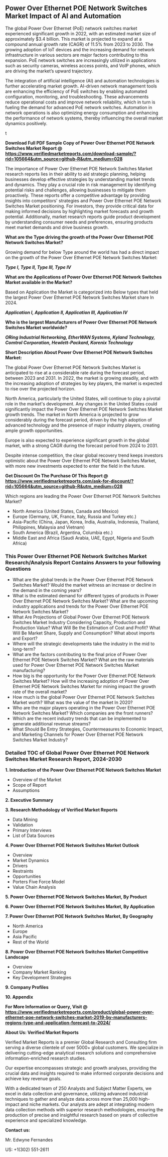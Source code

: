 <h2>Power Over Ethernet POE Network Switches Market Impact of AI and Automation</h2><p>The global Power Over Ethernet (PoE) network switches market experienced significant growth in 2022, with an estimated market size of approximately $3.4 billion. This market is projected to expand at a compound annual growth rate (CAGR) of 11.5% from 2023 to 2030. The growing adoption of IoT devices and the increasing demand for network infrastructure in various sectors are major factors contributing to this expansion. PoE network switches are increasingly utilized in applications such as security cameras, wireless access points, and VoIP phones, which are driving the market’s upward trajectory.</p><p>The integration of artificial intelligence (AI) and automation technologies is further accelerating market growth. AI-driven network management tools are enhancing the efficiency of PoE switches by enabling automated configuration, monitoring, and troubleshooting. These advancements reduce operational costs and improve network reliability, which in turn is fueling the demand for advanced PoE network switches. Automation in network operations is also optimizing energy consumption and enhancing the performance of network systems, thereby influencing the overall market dynamics positively.</p>t</p><p id="" class=""><strong>Download Full PDF Sample Copy of Power Over Ethernet POE Network Switches Market Report @ <a href="https://www.verifiedmarketreports.com/download-sample/?rid=105664&utm_source=github-R&utm_medium=028" target="_blank">https://www.verifiedmarketreports.com/download-sample/?rid=105664&utm_source=github-R&utm_medium=028</a></strong></p><p>The importance of&nbsp;Power Over Ethernet POE Network Switches Market research reports lies in their ability to aid strategic planning, helping businesses develop effective strategies by understanding market trends and dynamics. They play a crucial role in risk management by identifying potential risks and challenges, allowing businesses to mitigate them proactively. These reports offer a competitive advantage by providing insights into competitors' strategies and Power Over Ethernet POE Network Switches Market positioning. For investors, they provide critical data for making informed decisions by highlighting market forecasts and growth potential. Additionally, market research reports guide product development by understanding consumer needs and preferences, ensuring products meet market demands and drive business growth.</p><p><strong>What are the&nbsp;Type driving the growth of the Power Over Ethernet POE Network Switches Market?</strong></p><p id="" class="">Growing demand for below Type around the world has had a direct impact on the growth of the Power Over Ethernet POE Network Switches Market:</p><em><strong>Type I, Type II, Type III, Type IV</strong></em></p><strong>What are the&nbsp;Applications&nbsp;of Power Over Ethernet POE Network Switches Market available in the Market?</strong></p><p id="" class="">Based on Application the Market is categorized into Below types that held the largest Power Over Ethernet POE Network Switches Market share In 2024.</p><em><strong>Application I, Application II, Application III, Application IV</strong></em></p><strong>Who is the largest Manufacturers of Power Over Ethernet POE Network Switches Market worldwide?</strong></p><p><em><strong>ORing Industrial Networking, EtherWAN Systems, Kyland Technology, Comtrol Corporation, Hewlett-Packard, Korenix Technology</strong></em></p><p id="" class=""><strong>Short Description About Power Over Ethernet POE Network Switches Market:</strong></p><p>The global Power Over Ethernet POE Network Switches Market is anticipated to rise at a considerable rate during the forecast period, between 2023 and 2031. In 2022, the market is growing steadily, and with the increasing adoption of strategies by key players, the market is expected to rise over the projected horizon.</p><p>North America, particularly the United States, will continue to play a pivotal role in the market's development. Any changes in the United States could significantly impact the Power Over Ethernet POE Network Switches Market growth trends. The market in North America is projected to grow considerably during the forecast period, driven by the high adoption of advanced technology and the presence of major industry players, creating ample growth opportunities.</p><p>Europe is also expected to experience significant growth in the global market, with a strong CAGR during the forecast period from 2024 to 2031.</p><p>Despite intense competition, the clear global recovery trend keeps investors optimistic about the Power Over Ethernet POE Network Switches Market, with more new investments expected to enter the field in the future.</p><p id="" class=""><strong>Get Discount On The Purchase Of This Report @ <a href="https://www.verifiedmarketreports.com/ask-for-discount/?rid=105664&utm_source=github-R&utm_medium=028" target="_blank">https://www.verifiedmarketreports.com/ask-for-discount/?rid=105664&utm_source=github-R&utm_medium=028</a></strong></p>Which regions are leading the Power Over Ethernet POE Network Switches Market?</p><ul><li>North America (United States, Canada and Mexico)</li><li>Europe (Germany, UK, France, Italy, Russia and Turkey etc.)</li><li>Asia-Pacific (China, Japan, Korea, India, Australia, Indonesia, Thailand, Philippines, Malaysia and Vietnam)</li><li>South America (Brazil, Argentina, Columbia etc.)</li><li>Middle East and Africa (Saudi Arabia, UAE, Egypt, Nigeria and South Africa)</li></ul><h3 id="" class="">This Power Over Ethernet POE Network Switches Market Research/Analysis Report Contains Answers to your following Questions</h3><ul><li>What are the global trends in the Power Over Ethernet POE Network Switches Market? Would the market witness an increase or decline in the demand in the coming years?</li><li>What is the estimated demand for different types of products in Power Over Ethernet POE Network Switches Market? What are the upcoming industry applications and trends for the Power Over Ethernet POE Network Switches Market?</li><li>What Are Projections of Global Power Over Ethernet POE Network Switches Market Industry Considering Capacity, Production and Production Value? What Will Be the Estimation of Cost and Profit? What Will Be Market Share, Supply and Consumption? What about imports and Export?</li><li>Where will the strategic developments take the industry in the mid to long-term?</li><li>What are the factors contributing to the final price of Power Over Ethernet POE Network Switches Market? What are the raw materials used for Power Over Ethernet POE Network Switches Market manufacturing?</li><li>How big is the opportunity for the Power Over Ethernet POE Network Switches Market? How will the increasing adoption of Power Over Ethernet POE Network Switches Market for mining impact the growth rate of the overall market?</li><li>How much is the global Power Over Ethernet POE Network Switches Market worth? What was the value of the market In 2020?</li><li>Who are the major players operating in the Power Over Ethernet POE Network Switches Market? Which companies are the front runners?</li><li>Which are the recent industry trends that can be implemented to generate additional revenue streams?</li><li>What Should Be Entry Strategies, Countermeasures to Economic Impact, and Marketing Channels for Power Over Ethernet POE Network Switches Market Industry?</li></ul><h3 id="" class="">Detailed TOC of Global Power Over Ethernet POE Network Switches Market Research Report, 2024-2030</h3><p id="" class=""><strong>1. Introduction of the Power Over Ethernet POE Network Switches Market</strong></p><ul><li>Overview of the Market</li><li>Scope of Report</li><li>Assumptions</li></ul><p id="" class=""><strong>2. Executive Summary</strong></p><p id="" class=""><strong>3. Research Methodology of Verified Market Reports</strong></p><ul><li>Data Mining</li><li>Validation</li><li>Primary Interviews</li><li>List of Data Sources</li></ul><p id="" class=""><strong>4. Power Over Ethernet POE Network Switches Market Outlook</strong></p><ul><li>Overview</li><li>Market Dynamics</li><li>Drivers</li><li>Restraints</li><li>Opportunities</li><li>Porters Five Force Model</li><li>Value Chain Analysis</li></ul><p id="" class=""><strong>5. Power Over Ethernet POE Network Switches Market, By Product</strong></p><p id="" class=""><strong>6. Power Over Ethernet POE Network Switches Market, By Application</strong></p><p id="" class=""><strong>7. Power Over Ethernet POE Network Switches Market, By Geography</strong></p><ul><li>North America</li><li>Europe</li><li>Asia Pacific</li><li>Rest of the World</li></ul><p id="" class=""><strong>8. Power Over Ethernet POE Network Switches Market Competitive Landscape</strong></p><ul><li>Overview</li><li>Company Market Ranking</li><li>Key Development Strategies</li></ul><p id="" class=""><strong>9. Company Profiles</strong></p><p id="" class=""><strong>10. Appendix</strong></p><p id="" class=""><strong>For More Information or Query, Visit @ <a href="https://www.verifiedmarketreports.com/product/global-power-over-ethernet-poe-network-switches-market-2019-by-manufacturers-regions-type-and-application-forecast-to-2024/" target="_blank">https://www.verifiedmarketreports.com/product/global-power-over-ethernet-poe-network-switches-market-2019-by-manufacturers-regions-type-and-application-forecast-to-2024/</a></strong></p><p id="" class=""><strong>About Us: Verified Market Reports</strong></p><p id="" class="">Verified Market Reports is a premier Global Research and Consulting firm serving a diverse clientele of over 5000+ global customers. We specialize in delivering cutting-edge analytical research solutions and comprehensive information-enriched research studies.</p><p id="" class="">Our expertise encompasses strategic and growth analyses, providing the crucial data and insights required to make informed corporate decisions and achieve key revenue goals.</p><p id="" class="">With a dedicated team of 250 Analysts and Subject Matter Experts, we excel in data collection and governance, utilizing advanced industrial techniques to gather and analyze data across more than 25,000 high-impact and niche markets. Our analysts are adept at integrating modern data collection methods with superior research methodologies, ensuring the production of precise and insightful research based on years of collective experience and specialized knowledge.</p><p id="" class=""><strong>Contact us:</strong></p><p id="" class="">Mr. Edwyne Fernandes</p><p id="" class="">US: +1(302) 551-2611</p>